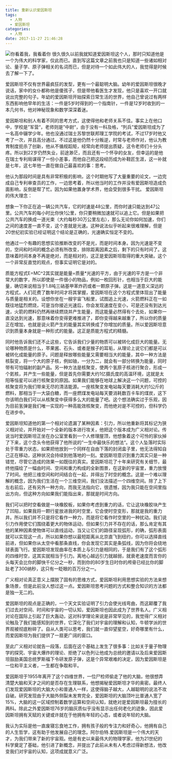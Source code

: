 ```yaml
---
title: 重新认识爱因斯坦
tags:
  - 人物
  - 爱因斯坦
categories:
  - 人物
date: 2017-11-27 21:46:28
---
```


  ![你看着我，我看着你](http://upload-images.jianshu.io/upload_images/4216495-00fd8dde4a295be6.jpg?imageMogr2/auto-orient/strip%7CimageView2/2/w/1240)
  很久很久以前我就知道爱因斯坦这个人，那时只知道他是一个为伟大的科学家，仅此而已。直到写这篇文章之前我也只是知道一些诸如相对论、量子学、原子弹相关的名词而已，但是对待一个如此伟大的人，我觉得是时候去了解一下了。
<!-- more -->
 爱因斯坦不仅有世界最疯狂的发型，更有一个最聪明大脑。幼年的爱因斯坦很晚才说话，家中的女仆都称他是傻孩子，但是带他看医生才发现，他只是喜欢一开口就说出完整的句子。年幼的爱因斯坦开始探索日常生活的世界，他自己曾说过有两样东西影响他早年的生活：一件是5岁时得到的一个指南针，一件是12岁时收到的一本几何书，他对神秘现象和数学深深着迷。

 爱因斯坦和别人有着不同的思考方式，这使得他和老师关系不佳。事实上在他口中，学校是”军营“，老师则是”中尉“，由于没有一科及格，“列兵”爱因斯坦成为了一名高中辍学少年。他也没通过瑞士苏黎世联邦理工学院的考试，不过17岁时他又考了一次，并且高分通过。不过这是他仍然十分叛逆，时常与老师作对，他认为教育制度扼杀了创新，他从不循规蹈矩，经常向老师提出质疑，这令老师们十分头疼。所以到22岁仍然失业，前途渺茫，而且还有一个怀孕的女友，但幸运的是他在瑞士专利局谋得了一份小差事，而他自己把这段经历成为补鞋匠生涯，这一补就是七年，这七年他一直在做自己最喜欢的事：思考。

他认为那段时间是具有非常积极的影响，这个时期他写了大量重要的论文，一边完成自己专利审查员的工作，一边思考着，所以他当时的工作并没有爱因斯坦造成负面影响，反倒是帮了忙。因为如果他置身学术界，他会受到很多干扰。
爱因斯坦的伟大理念：
    
想象一下你正在追一辆公共汽车，它的时速是48公里，而你时速只能达到47公里。公共汽车的每小时比你快1公里，你只要稍微加速就可以追上它。但是如果把公共汽车的换成一道光束（大约每秒30万公里左右），那么无论你如何加速，你们之间的速度差一直不变，这个差就是光速。这种说法似乎听起来很难理解，但是20世纪初实验已经证明这个结论是正确的，光速确实恒定不变的。
    
他通过一个有趣的思想实验推断改变的不是光，而是时间本身。因为光速是不变的，空间和时间的概念必须有所改变，排除距离因素之后，剩下的只有时间了。这意味着时间本身不再是绝对，而是相对的，这正是爱因斯坦取得的重大突破。这个一个非常反直觉的观点，但事实证明它是对的。
    
质能方程式E=MC^2其实就是能量=质量*光速的平方，由于光速的平方是一个非常大的数字，所以即使是一件很小的物品，例如一枚回形针，也相当于巨大的能量，确切来说相当于1.8吨三硝基甲苯炸药或者一颗原子弹。这是一道意义深远的方程式，人们花费了数年时间才将其掌握，爱因斯坦在这个方程式里体现出了能量与质量是相关的。设想你坐在一艘宇宙飞船里，试图追上光速，火箭燃料正在一如既往地猛烈燃烧，可是当你接近光速后，你会发现速度在变小，可是还没有到达光速，火箭的燃料仍然再继续燃烧并产生能量，而这能量必然得有个去处，如果你一直没达到光速，那意味着你变得更难推进了，即你变得越来越重了，所以你的质量正在增加，也就是说火箭产生的能量其实转换成了你增加的质量。所以爱因斯坦意识到质量本身就是一种形式的能量。这正是质能方程式的精髓。

同时他告诉我们还不止这些，它告诉我们少量的物质可以被转化成巨大的能量。无论哪种物质是什么，苹果酱、石头、或者是猴子的耳垢，从理论上说它们都是可以被转化成能量的原子。问题是释放哪些能量又需要相当大的能量，其中一种方法是核裂变，将一个大的原子核，例如铀，一分为二，就会有一部分转换为能量，同时带有可怕辐射的副产品。另一种方法是核聚变，使两个氢原子核进行聚合，形成一个氦核，并产生一些能量，但是首先你需要大约1亿摄氏度的高温环境，这就是太阳等恒星可以进行核聚变的原因。如果我们能够在地球上解决这一个问题，可控的核聚变将为我们带来无尽的清洁能源。一座核聚变发电站每天要消耗大约1公斤的燃料，那相当于一大袋白糖，而一座燃煤发电站每天要消耗数百卡车的煤炭，这下你该明白我们可以从核聚变中获得多么大的能量了吧。这个想法确实过于乐观，因为目前氢弹是我们唯一实现的一种高能效核聚变，而他绝对是不可控的，但科学仍在进步中。
    
爱因斯坦知道他的第一个相对论遗漏了某种因素：引力，所以他重新将其标记为狭义相对论，并开始对一个全新的版本进行攻关，他把这个版本成为广义相对论。传说当时爱因斯坦正坐在办公室里看到一个人修理屋顶，他想象着这个可怜的家伙掉了下来，这个念头令他获得了他所说的”一生中最快乐的想法“。这个人坠落时实际处于零重力状态，如果把他放到一个同样在自由下落的封闭盒子里，他无法得知自己正在移动，这种状况会持续到他落地的一刻。爱因斯坦意识到重力其实只是一种错觉，尽管它造成的效果一如既往的真实。爱因斯坦花了十年来研究有关细节，最终他描绘了一幅由时间、空间和重力构成的全新图景，在这新的宇宙里，重力放慢了时间。他把三维空间和时间结合在一起，并得出了时空的概念。这是一个难以理解的概念，因为我们生活在一个三维空间，我们没法描述一个四维空间。除了上下左右前后，还有另外一种方向，而我无法指向它，很遗憾，因为我只能在空间里指出方向，但这种方向如果我们能指出来，那就是时间方向。

我们可以把时空看做是一块橡胶板，如果你考虑到重力的话，它让这块橡胶块产生了凹陷，如果我将一颗行星放进我的时空里，它会使时空变形，那就是我的重力井。所以我们并不只是将它看作一种力，而是将它看作时空里的一种扰动。我们说引力作用使它们围绕着更大的物体运动，但如果引力并不存在的话，那么肯定有其他的某种因素使物体可以直线运动，当又让它们的路径呈现弧形，的确，弧形表面就可以实现这一点，所以如果你想以最短距离从北京直飞到纽约，你可以选择直线前进，但如果你从太空中看那条直线，你会发现它其实是条弧线，因为你将会绕地球表面飞行。爱因斯坦发现曲率在本质上与引力是相同的，于是我们有了这个弧形的四维时空，这其实就相当于引力。离地心越远引力就越弱，就衰老速度而言你的头每天会比你的脚快千亿分之一秒，而到你的80岁生日时你的颅骨已经比你的脚趾老了300纳秒，这只有一眨眼的百万分之一。
   
 广义相对论真正意义上摆脱了固有的思维方式，爱因斯坦利用思想实验的方法来想象场景，但是此前没人想过这一点。爱因斯坦思考问题的方式和整合知识的方法都是独一无二的。
    
爱因斯坦的观点是正确的，一个天文实验证明了引力会使光线弯曲，而这颠覆了我们过去对空间、时间和宇宙的一切认知，爱因斯坦也因此成为了世界名人。广义相对论在国际上引起了巨大轰动，这对科学理论来说是非常罕见的，我觉得广义相对论触及了我们能感知到的世界，它深化了我们对宇宙的理解和认知，牛顿学派的世界观被彻底粉碎了。自从人类可以思考，我们就一直仰望星空，好奇哪里有什么，而爱因斯坦为我们提供了一扇更广阔的窗口。
    
至此广义相对论就告一段落，后面在这个基础上发生了很多事：比如关于量子物理学的探究、宇宙大爆炸的理论、拒绝了以色列让他成为总统的邀请以及后来爱因斯坦鼓励美国总统罗斯福下令研发原子弹，这是个异常艰难的决定，因为爱因斯坦是一位和平主义者，一生都在争取和平。
    
爱因斯坦于1955年离开了这个四维世界，一位尸检师偷走了他的大脑，他很想弄清楚大脑和天才之间的是否存在生理联系，他想揭秘爱因斯坦才华的奥密。最终人们发现爱因斯坦的大脑大小和普通人一样，这使得脑子越大，人越聪明的说法不攻自破。研究发现由于大脑外侧裂未发育完全，爱因斯坦的大脑顶叶比普通人宽了15%，大脑的这一区域控制着数学运算和空间认知，就绝对是爱因斯坦最为擅长的两科。除此之外爱因斯坦76岁的脑灰质似乎没有显示出任何老化的迹象，因此爱因斯坦拥有天赋的关键或许就在于他拥有年轻的心态，或者说年轻的大脑。

我认为实际是他一直废寝忘食地工作，拥有孩子般的专注力和好奇心，他拥有自己的人生哲学，这有助于他发展自己的理念。阿尔伯特.爱因斯坦是一个伟大的天才，为我们带来了新的宇宙观。他是有史以来最伟大的物理学家，他为21世纪的科学奠定了基础，他引进了新概念，并提出了此前从未有人考虑过得新想法，他改变我们对宇宙的认知，这项成就意义广泛。
